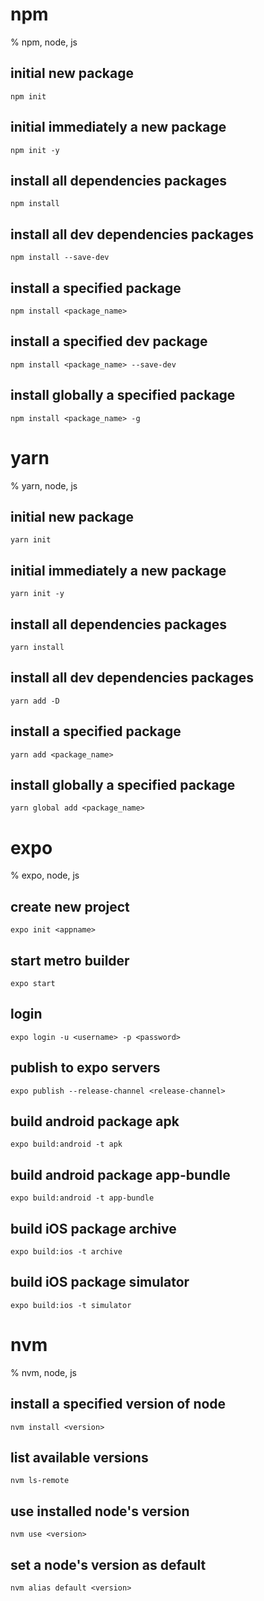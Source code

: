 # npm

% npm, node, js

## initial new package
```
npm init
```

## initial immediately a new package
```
npm init -y
```

## install all dependencies packages
```
npm install
```

## install all dev dependencies packages
```
npm install --save-dev
```

## install a specified package
```
npm install <package_name>
```

## install a specified dev package
```
npm install <package_name> --save-dev
```

## install globally a specified package
```
npm install <package_name> -g
```

# yarn

% yarn, node, js

## initial new package
```
yarn init
```

## initial immediately a new package
```
yarn init -y
```

## install all dependencies packages
```
yarn install
```

## install all dev dependencies packages
```
yarn add -D
```

## install a specified package
```
yarn add <package_name>
```

## install globally a specified package
```
yarn global add <package_name>
```

# expo

% expo, node, js

## create new project 
```
expo init <appname>
```


## start metro builder
```
expo start
```

## login
```
expo login -u <username> -p <password>
```

## publish to expo servers
```
expo publish --release-channel <release-channel>
```

## build android package apk
```
expo build:android -t apk
```

## build android package app-bundle
```
expo build:android -t app-bundle
```
## build iOS package archive
```
expo build:ios -t archive
```
## build iOS package simulator
```
expo build:ios -t simulator
```

# nvm

% nvm, node, js

## install a specified version of node
```
nvm install <version>
```

## list available versions
```
nvm ls-remote
```

## use installed node's version
```
nvm use <version>
```

## set a node's version as default
```
nvm alias default <version>
```
